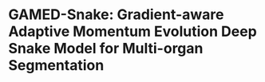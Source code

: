# GAMED-Snake: Gradient-aware Adaptive Momentum Evolution Deep Snake Model for Multi-organ Segmentation
